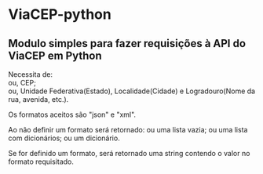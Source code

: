 # ViaCEP-python
## Modulo simples para fazer requisições à API do ViaCEP em Python

Necessita de: \
ou, CEP; \
ou, Unidade Federativa(Estado), Localidade(Cidade) e Logradouro(Nome da rua, avenida, etc.).

Os formatos aceitos são "json" e "xml".

Ao não definir um formato será retornado:
ou uma lista vazia;
ou uma lista com dicionários;
ou um dicionário.

Se for definido um formato, será retornado uma string contendo o valor no formato requisitado.

